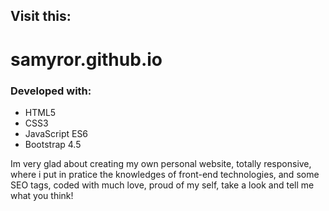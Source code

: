 ## Visit this:
# samyror.github.io
### Developed with:
- HTML5
- CSS3
- JavaScript ES6
- Bootstrap 4.5

Im very glad about creating my own personal website, totally responsive, where i put in pratice the knowledges of front-end technologies, and some SEO tags, coded with much love, proud of my self, take a look and tell me what you think!